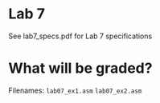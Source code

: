 # Lab 7
See lab7_specs.pdf for Lab 7 specifications

# What will be graded?
Filenames: `lab07_ex1.asm` `lab07_ex2.asm`